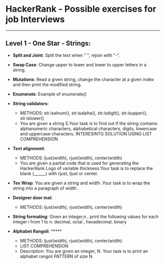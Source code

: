 # HackerRank - Possible exercises for job Interviews
----
## Level 1 - One Star - Strings: 

- __Split and Joint__: Split the text when " ", rejoin with "-".

- __Swap Case__: Change upper to lower and lower to upper letters in a string.

- __Mutations__: Read a given string, change the character at a given index and then print the modified string.

- __Enumerate__: Example of enumerate()

- __String validators__: 
    - METHODS: str.isalnum(), str.isalpha(), str.isdigit(), str.isupper(), str.islower()
    - You are given a string S.Your task is to find out if the string contains: alphanumeric characters, alphabetical characters, digits, lowercase and uppercase characters. INTERESINTG SOLUTION USING LIST COMPREHENSION

- __Text alignment__: 
    - METHODS: ljust(width), rjust(width), center(width)
    - You are given a partial code that is used for generating the HackerRank Logo of variable thickness.Your task is to replace the blank (______) with rjust, ljust or center.

- __Tex Wrap__: You are given a string and width .Your task is to wrap the string into a paragraph of width .

- __Designer door mat__:
    - METHODS: ljust(width), rjust(width), center(width)

- __String formating__: Given an integer,n , print the following values for each integer i from  1 to n: decimal, octal , hexadecimal, binary

- __Alphabet Rangoli__: *****
    - METHODS: ljust(width), rjust(width), center(width)
    - LIST COMPREHENSION
    - Description:  You are given an integer, N. Your task is to print an alphabet rangoli PATTERN of size N. 